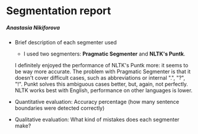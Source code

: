 # Segmentation report
##### *Anastasia Nikiforova*


* Brief description of each segmenter used
  * I used two segmenters: **Pragmatic Segmenter** and **NLTK's Puntk**. 
  
  I definitely enjoyed the performance of NLTK's Puntk more: it seems to be way more accurate.
  The problem with Pragmatic Segmenter is that it doesn't cover difficult cases, such as abbreviations or internal ".", "?", "!".
  Punkt solves this ambiguous cases better, but, again, not perfectly. NLTK works best with English, performance on other languages is lower.

* Quantitative evaluation: Accuracy percentage (how many sentence boundaries were detected correctly)
* Qualitative evaluation: What kind of mistakes does each segmenter make?
